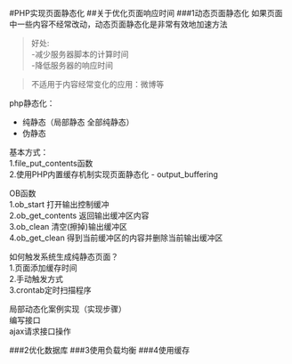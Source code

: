 #PHP实现页面静态化
##关于优化页面响应时间
###1动态页面静态化
如果页面中一些内容不经常改动，动态页面静态化是非常有效地加速方法  

>好处:  
-减少服务器脚本的计算时间  
-降低服务器的响应时间  

>不适用于内容经常变化的应用：微博等

php静态化：  
* 纯静态（局部静态 全部纯静态）  
* 伪静态  

基本方式：  
1.file\_put_contents函数  
2.使用PHP内置缓存机制实现页面静态化 - output\_buffering  

OB函数  
1.ob\_start  打开输出控制缓冲  
2.ob\_get\_contents  返回输出缓冲区内容  
3.ob\_clean  清空(擦掉)输出缓冲区  
4.ob\_get\_clean  得到当前缓冲区的内容并删除当前输出缓冲区  


如何触发系统生成纯静态页面？  
1.页面添加缓存时间  
2.手动触发方式  
3.crontab定时扫描程序  

局部动态化案例实现（实现步骤）  
编写接口  
ajax请求接口操作


###2优化数据库
###3使用负载均衡
###4使用缓存